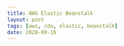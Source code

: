 ```yaml
---
title: AWS Elastic Beanstalk
layout: post
tags: [aws, cda, elastic, beanstalk]
date: 2020-09-16
---
```

